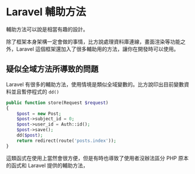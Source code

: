 # Laravel 輔助方法

輔助方法可以說是相當有趣的設計。

除了框架本身架構一定會做的事情，比方說處理資料庫連線，畫面渲染等功能之外，Laravel 這個框架還加入了很多輔助用的方法，讓你在開發時可以使用。

## 疑似全域方法所導致的問題

Laravel 有很多的輔助方法，使用情境是類似全域變數的。比方說印出目前變數資料並且暫停程式的 `dd()`

```php
public function store(Request $request)
{
    $post = new Post;
    $post->subject_id = 0;
    $post->user_id = Auth::id();
    $post->save();
    dd($post);
    return redirect(route('posts.index'));
}
```

這類函式在使用上當然會很方便，但是有時也導致了使用者沒辦法區分 PHP 原本的函式和 Laravel 提供的輔助方法，
